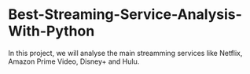 # Best-Streaming-Service-Analysis-With-Python
In this project, we will analyse the main streamming services like Netflix, Amazon Prime Video, Disney+ and Hulu.
